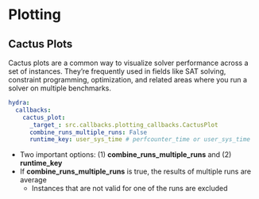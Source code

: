# Plotting


## Cactus Plots

Cactus plots are a common way to visualize solver performance across a set of instances. They’re frequently used in fields like SAT solving, constraint programming, optimization, and related areas where you run a solver on multiple benchmarks.




```yaml
hydra:
  callbacks:
    cactus_plot:
      _target_: src.callbacks.plotting_callbacks.CactusPlot
      combine_runs_multiple_runs: False
      runtime_key: user_sys_time # perfcounter_time or user_sys_time
```

- Two important options: (1) **combine_runs_multiple_runs** and (2) **runtime_key**
- If **combine_runs_multiple_runs** is true, the results of multiple runs are average
  - Instances that are not valid for one of the runs are excluded